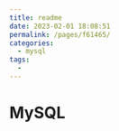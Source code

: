```yaml
---
title: readme
date: 2023-02-01 18:08:51
permalink: /pages/f61465/
categories:
  - mysql
tags:
  - 
---
```

# MySQL